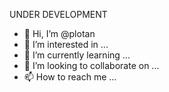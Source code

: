 
UNDER DEVELOPMENT

- 👋 Hi, I’m @plotan
- 👀 I’m interested in ...
- 🌱 I’m currently learning ...
- 💞️ I’m looking to collaborate on ...
- 📫 How to reach me ...


<!---
plotan/plotan is a ✨ special ✨ repository because its `README.md` (this file) appears on your GitHub profile.
You can click the Preview link to take a look at your changes.
--->
